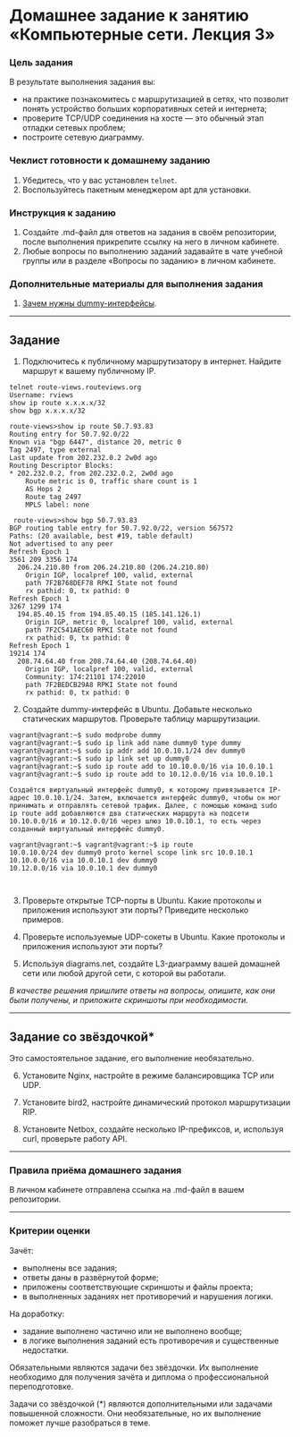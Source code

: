 # Домашнее задание к занятию «Компьютерные сети. Лекция 3»

### Цель задания

В результате выполнения задания вы:

* на практике познакомитесь с маршрутизацией в сетях, что позволит понять устройство больших корпоративных сетей и интернета;
* проверите TCP/UDP соединения на хосте — это обычный этап отладки сетевых проблем;
* построите сетевую диаграмму.

### Чеклист готовности к домашнему заданию

1. Убедитесь, что у вас установлен `telnet`.
2. Воспользуйтесь пакетным менеджером apt для установки.


### Инструкция к заданию

1. Создайте .md-файл для ответов на задания в своём репозитории, после выполнения прикрепите ссылку на него в личном кабинете.
2. Любые вопросы по выполнению заданий задавайте в чате учебной группы или в разделе «Вопросы по заданию» в личном кабинете.


### Дополнительные материалы для выполнения задания

1. [Зачем нужны dummy-интерфейсы](https://tldp.org/LDP/nag/node72.html).

------

## Задание

1. Подключитесь к публичному маршрутизатору в интернет. Найдите маршрут к вашему публичному IP.

 ```
telnet route-views.routeviews.org
Username: rviews
show ip route x.x.x.x/32
show bgp x.x.x.x/32
```    

  ```
  route-views>show ip route 50.7.93.83
Routing entry for 50.7.92.0/22
  Known via "bgp 6447", distance 20, metric 0
  Tag 2497, type external
  Last update from 202.232.0.2 2w0d ago
  Routing Descriptor Blocks:
  * 202.232.0.2, from 202.232.0.2, 2w0d ago
      Route metric is 0, traffic share count is 1
      AS Hops 2
      Route tag 2497
      MPLS label: none

  ```
  
  ```   
   route-views>show bgp 50.7.93.83
BGP routing table entry for 50.7.92.0/22, version 567572
Paths: (20 available, best #19, table default)
  Not advertised to any peer
  Refresh Epoch 1
  3561 209 3356 174
    206.24.210.80 from 206.24.210.80 (206.24.210.80)
      Origin IGP, localpref 100, valid, external
      path 7F2B768DEF78 RPKI State not found
      rx pathid: 0, tx pathid: 0
  Refresh Epoch 1
  3267 1299 174
    194.85.40.15 from 194.85.40.15 (185.141.126.1)
      Origin IGP, metric 0, localpref 100, valid, external
      path 7F2C541AEC60 RPKI State not found
      rx pathid: 0, tx pathid: 0
  Refresh Epoch 1
  19214 174
    208.74.64.40 from 208.74.64.40 (208.74.64.40)
      Origin IGP, localpref 100, valid, external
      Community: 174:21101 174:22010
      path 7F2BEDCB29A8 RPKI State not found
      rx pathid: 0, tx pathid: 0

  ```

2. Создайте dummy-интерфейс в Ubuntu. Добавьте несколько статических маршрутов. Проверьте таблицу маршрутизации.   

  ```
  vagrant@vagrant:~$ sudo modprobe dummy   
  vagrant@vagrant:~$ sudo ip link add name dummy0 type dummy   
  vagrant@vagrant:~$ sudo ip addr add 10.0.10.1/24 dev dummy0
  vagrant@vagrant:~$ sudo ip link set up dummy0   
  vagrant@vagrant:~$ sudo ip route add to 10.10.0.0/16 via 10.0.10.1
  vagrant@vagrant:~$ sudo ip route add to 10.12.0.0/16 via 10.0.10.1
  
  Создаётся виртуальный интерфейс dummy0, к которому привязывается IP-адрес 10.0.10.1/24. Затем, включается интерфейс dummy0, чтобы он мог принимать и отправлять сетевой трафик. Далее, с помощью команд sudo   ip route add добавляются два статических маршрута на подсети 10.10.0.0/16 и 10.12.0.0/16 через шлюз 10.0.10.1, то есть через созданный виртуальный интерфейс dummy0.
  
  vagrant@vagrant:~$ vagrant@vagrant:~$ ip route
  10.0.10.0/24 dev dummy0 proto kernel scope link src 10.0.10.1
  10.10.0.0/16 via 10.0.10.1 dev dummy0
  10.12.0.0/16 via 10.0.10.1 dev dummy0

 

  ```

3. Проверьте открытые TCP-порты в Ubuntu. Какие протоколы и приложения используют эти порты? Приведите несколько примеров.

4. Проверьте используемые UDP-сокеты в Ubuntu. Какие протоколы и приложения используют эти порты?

5. Используя diagrams.net, создайте L3-диаграмму вашей домашней сети или любой другой сети, с которой вы работали. 

*В качестве решения пришлите ответы на вопросы, опишите, как они были получены, и приложите скриншоты при необходимости.*

 ---
 
## Задание со звёздочкой* 

Это самостоятельное задание, его выполнение необязательно.

6. Установите Nginx, настройте в режиме балансировщика TCP или UDP.

7. Установите bird2, настройте динамический протокол маршрутизации RIP.

8. Установите Netbox, создайте несколько IP-префиксов, и, используя curl, проверьте работу API.

----

### Правила приёма домашнего задания

В личном кабинете отправлена ссылка на .md-файл в вашем репозитории.

-----

### Критерии оценки

Зачёт:

* выполнены все задания;
* ответы даны в развёрнутой форме;
* приложены соответствующие скриншоты и файлы проекта;
* в выполненных заданиях нет противоречий и нарушения логики.

На доработку:

* задание выполнено частично или не выполнено вообще;
* в логике выполнения заданий есть противоречия и существенные недостатки.  
 
Обязательными являются задачи без звёздочки. Их выполнение необходимо для получения зачёта и диплома о профессиональной переподготовке.

Задачи со звёздочкой (*) являются дополнительными или задачами повышенной сложности. Они необязательные, но их выполнение поможет лучше разобраться в теме.
